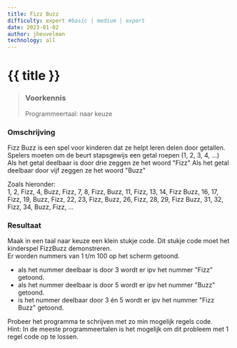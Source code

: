 ```yaml
---
title: Fizz Buzz
difficulty: expert #basic | medium | expert
date: 2023-01-02
author: jheuvelman
technology: all
---
```




# {{ title }}

> ### Voorkennis
> Programmeertaal: naar keuze

### Omschrijving
Fizz Buzz is een spel voor kinderen dat ze helpt leren delen door getallen.  
Spelers moeten om de beurt stapsgewijs een getal roepen (1, 2, 3, 4, ...)  
Als het getal deelbaar is door drie zeggen ze het woord "Fizz"
Als het getal deelbaar door vijf zeggen ze het woord "Buzz"  

Zoals hieronder:  
1, 2, Fizz, 4, Buzz, Fizz, 7, 8, Fizz, Buzz, 11, Fizz, 13, 14, Fizz
Buzz, 16, 17, Fizz, 19, Buzz, Fizz, 22, 23, Fizz, Buzz, 26, Fizz, 28,
29, Fizz Buzz, 31, 32, Fizz, 34, Buzz, Fizz, ...

### Resultaat
Maak in een taal naar keuze een klein stukje code. Dit stukje code moet het kinderspel FizzBuzz demonstreren.  
Er worden nummers van 1 t/m 100 op
het scherm getoond.

- als het nummer deelbaar is door 3 wordt er ipv het nummer "Fizz" getoond.
- als het nummer deelbaar is door 5 wordt er ipv het nummer "Buzz" getoond.
- is het nummer deelbaar door 3 én 5 wordt er ipv het nummer "Fizz Buzz" getoond.

Probeer het programma te schrijven met zo min mogelijk regels code.  
Hint: In de meeste programmeertalen is het mogelijk om dit probleem met 1 regel code op te lossen.
